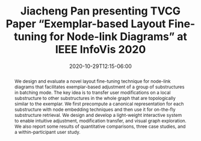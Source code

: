 ﻿---
# Documentation: https://sourcethemes.com/academic/docs/managing-content/

title: "Jiacheng Pan presenting TVCG Paper “Exemplar-based Layout Fine-tuning for Node-link Diagrams” at IEEE InfoVis 2020"
event: IEEE VIS 2020
event_url:
location: Online
summary: "TVCG Paper: Exemplar-based Layout Fine-tuning for Node-link Diagrams."
abstract: "We design and evaluate a novel layout fine-tuning technique for node-link diagrams that facilitates exemplar-based adjustment of a group of substructures in batching mode. The key idea is to transfer user modifications on a local substructure to other substructures in the whole graph that are topologically similar to the exemplar. We first precompute a canonical representation for each substructure with node embedding techniques and then use it for on-the-fly substructure retrieval. We design and develop a light-weight interactive system to enable intuitive adjustment, modification transfer, and visual graph exploration. We also report some results of quantitative comparisons, three case studies, and a within-participant user study."

# Talk start and end times.
#   End time can optionally be hidden by prefixing the line with `#`.
date: 2020-10-29T12:15-06:00
date_end: 2020-10-29T12:30:20-06:00
all_day: false

# Schedule page publish date (NOT talk date).
publishDate: 2020-10-26T08:00:00+08:00

authors: []
tags: ["VIS2020"]

# Is this a featured talk? (true/false)
featured: false

# Featured image
# To use, add an image named `featured.jpg/png` to your page's folder.
# Focal points: Smart, Center, TopLeft, Top, TopRight, Left, Right, BottomLeft, Bottom, BottomRight.
image:
  caption: ""
  focal_point: ""
  preview_only: false

# Custom links (optional).
#   Uncomment and edit lines below to show custom links.
# links:
# - name: Follow
#   url: https://twitter.com
#   icon_pack: fab
#   icon: twitter

# Optional filename of your slides within your talk's folder or a URL.
url_slides:
url_code:
url_pdf:
  - http://www.cad.zju.edu.cn/home/vagblog/images/photo_bed/2020/8/19/7d531afa561ac4fa5febffe0cb95e38477f73241.pdf
url_video:
  - https://www.youtube.com/watch?v=qpsBOtN2kcQ&ab_channel=IEEEVisConference2020

# Markdown Slides (optional).
#   Associate this talk with Markdown slides.
#   Simply enter your slide deck's filename without extension.
#   E.g. `slides = "example-slides"` references `content/slides/example-slides.md`.
#   Otherwise, set `slides = ""`.
slides: ""

# Projects (optional).
#   Associate this post with one or more of your projects.
#   Simply enter your project's folder or file name without extension.
#   E.g. `projects = ["internal-project"]` references `content/project/deep-learning/index.md`.
#   Otherwise, set `projects = []`.
projects: []
---
